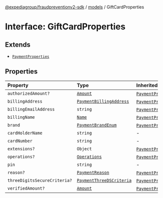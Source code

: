 [@expediagroup/fraudpreventionv2-sdk](../../index.md) / [models](../index.md) / GiftCardProperties

# Interface: GiftCardProperties

## Extends

- [`PaymentProperties`](PaymentProperties.md)

## Properties

| Property | Type | Inherited from |
| :------ | :------ | :------ |
| `authorizedAmount?` | [`Amount`](../classes/Amount.md) | [`PaymentProperties`](PaymentProperties.md).`authorizedAmount` |
| `billingAddress` | [`PaymentBillingAddress`](../classes/PaymentBillingAddress.md) | [`PaymentProperties`](PaymentProperties.md).`billingAddress` |
| `billingEmailAddress` | `string` | [`PaymentProperties`](PaymentProperties.md).`billingEmailAddress` |
| `billingName` | [`Name`](../classes/Name.md) | [`PaymentProperties`](PaymentProperties.md).`billingName` |
| `brand` | [`PaymentBrandEnum`](../type-aliases/PaymentBrandEnum.md) | [`PaymentProperties`](PaymentProperties.md).`brand` |
| `cardHolderName` | `string` | - |
| `cardNumber` | `string` | - |
| `extensions?` | `Object` | [`PaymentProperties`](PaymentProperties.md).`extensions` |
| `operations?` | [`Operations`](../classes/Operations.md) | [`PaymentProperties`](PaymentProperties.md).`operations` |
| `pin` | `string` | - |
| `reason?` | [`PaymentReason`](../type-aliases/PaymentReason.md) | [`PaymentProperties`](PaymentProperties.md).`reason` |
| `threeDigitsSecureCriteria?` | [`PaymentThreeDSCriteria`](../classes/PaymentThreeDSCriteria.md) | [`PaymentProperties`](PaymentProperties.md).`threeDigitsSecureCriteria` |
| `verifiedAmount?` | [`Amount`](../classes/Amount.md) | [`PaymentProperties`](PaymentProperties.md).`verifiedAmount` |
